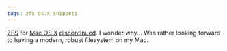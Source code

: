 ```yaml
---
tags: zfs os.x snippets
---
```


[ZFS](/wiki/ZFS) for [Mac OS X](/wiki/Mac_OS_X) [discontinued](http://zfs.macosforge.org/). I wonder why... Was rather looking forward to having a modern, robust filesystem on my Mac.
